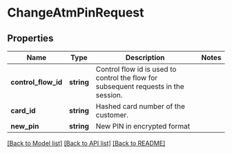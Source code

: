 # ChangeAtmPinRequest

## Properties
Name | Type | Description | Notes
------------ | ------------- | ------------- | -------------
**control_flow_id** | **string** | Control flow id is used to control the flow for subsequent requests in the session. | 
**card_id** | **string** | Hashed card number of the customer. | 
**new_pin** | **string** | New PIN in encrypted format | 

[[Back to Model list]](../../README.md#documentation-for-models) [[Back to API list]](../../README.md#documentation-for-api-endpoints) [[Back to README]](../../README.md)

